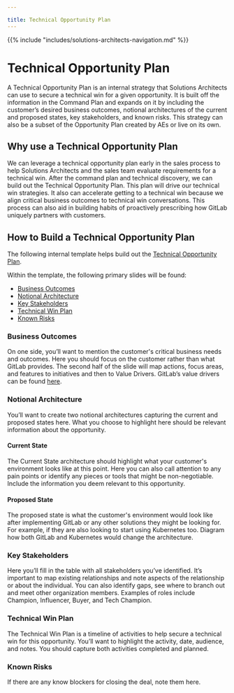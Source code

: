 ```yaml
---

title: Technical Opportunity Plan
---
```







{{% include "includes/solutions-architects-navigation.md" %}}

# Technical Opportunity Plan


A Technical Opportunity Plan is an internal strategy that Solutions Architects can use to secure a technical win for a given opportunity. It is built off the information in the Command Plan and expands on it by including the customer’s desired business outcomes, notional architectures of the current and proposed states, key stakeholders, and known risks. This strategy can also be a subset of the Opportunity Plan created by AEs or live on its own.


## Why use a Technical Opportunity Plan 
We can leverage a technical opportunity plan early in the sales process to help Solutions Architects and the sales team evaluate requirements for a technical win. After the command plan and technical discovery, we can build out the Technical Opportunity Plan. This plan will drive our technical win strategies. It also can accelerate getting to a technical win because we align critical business outcomes to technical win conversations. This process can also aid in building habits of proactively prescribing how GitLab uniquely partners with customers.

## How to Build a Technical Opportunity Plan

The following internal template helps build out the [Technical Opportunity Plan](https://docs.google.com/presentation/d/1RFvOrf-aKXOzPBxLdlF5lkAnBLUTQlUNSFbWlVArA9o/edit?usp=sharing). 


Within the template, the following primary slides will be found:
- [Business Outcomes](#business-outcomes)
- [Notional Architecture](#notional-architecture)
- [Key Stakeholders](#key-stakeholders)
- [Technical Win Plan](#technical-win-plan)
- [Known Risks](#known-risks)

### Business Outcomes
On one side, you’ll want to mention the customer's critical business needs and outcomes. Here you should focus on the customer rather than what GitLab provides. The second half of the slide will map actions, focus areas, and features to initiatives and then to Value Drivers. GitLab’s value drivers can be found [here](https://about.gitlab.com/handbook/sales/command-of-the-message/#customer-value-drivers). 

### Notional Architecture
You’ll want to create two notional architectures capturing the current and proposed states here. What you choose to highlight here should be relevant information about the opportunity. 
    
#### Current State 
The Current State architecture should highlight what your customer's environment looks like at this point. Here you can also call attention to any pain points or identify any pieces or tools that might be non-negotiable. Include the information you deem relevant to this opportunity. 

#### Proposed State 
The proposed state is what the customer's environment would look like after implementing GitLab or any other solutions they might be looking for. For example, if they are also looking to start using Kubernetes too. Diagram how both GitLab and Kubernetes would change the architecture. 

### Key Stakeholders
Here you’ll fill in the table with all stakeholders you’ve identified. It’s important to map existing relationships and note aspects of the relationship or about the individual. You can also identify gaps, see where to branch out and meet other organization members. Examples of roles include Champion, Influencer, Buyer, and Tech Champion. 

### Technical Win Plan 
The Technical 	Win Plan is a timeline of activities to help secure a technical win for this opportunity. You’ll want to highlight the activity, date, audience, and notes. You should capture both activities completed and planned. 

### Known Risks
If there are any know blockers for closing the deal, note them here.
